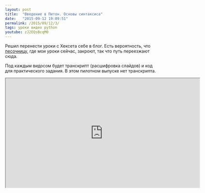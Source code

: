```yaml
---
layout: post
title:  "Введение в Питон. Основы синтаксиса"
date:   "2015-09-12 19:09:51"
permalink: /2015/09/12/3/
tags: уроки видео python
youtube: zJ2EQsBcqM0
---
```


Решил перенести уроки с Хексета себе в блог. Есть вероятность, что
[песочницу](https://ru.hexlet.io/categories/sandbox/courses), где мои
уроки сейчас, закроют, так что путь переезжают сюда.

Под каждым видосом будет транскрипт (расшифровка слайдов) и код для
практического задания. В этом пилотном выпуске нет транскрипта.

<iframe width="640" height="360"
src="https://www.youtube.com/embed/zJ2EQsBcqM0?list=PLpi96-MZ8XZVCbGY-ZYkGVx3oRlHzVxS8"
allowfullscreen></iframe>
